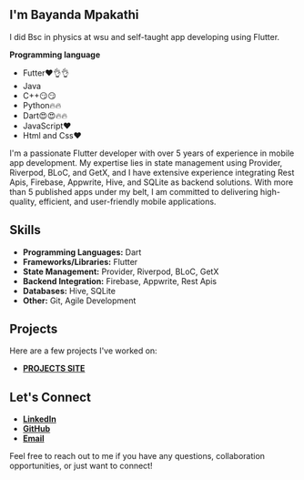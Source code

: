 ## I'm Bayanda Mpakathi

I did Bsc in physics at wsu and self-taught app developing using Flutter.

**Programming language**

* Futter❤️👌👌
* Java
* C++😏😏
* Python🔥🔥
* Dart😍😍🔥🔥
* JavaScript❤️
* Html and Css❤️

I'm a passionate Flutter developer with over 5 years of experience in mobile app development. My expertise lies in state management using Provider, Riverpod, BLoC, and GetX, and I have extensive experience integrating Rest Apis, Firebase, Appwrite, Hive, and SQLite as backend solutions. With more than 5 published apps under my belt, I am committed to delivering high-quality, efficient, and user-friendly mobile applications.

## Skills

- **Programming Languages:** Dart
- **Frameworks/Libraries:** Flutter
- **State Management:** Provider, Riverpod, BLoC, GetX
- **Backend Integration:** Firebase, Appwrite, Rest Apis
- **Databases:** Hive, SQLite
- **Other:** Git, Agile Development

## Projects

Here are a few projects I've worked on:

- [**PROJECTS SITE**](https://bold.pro/my/bayandampakathi)

## Let's Connect

- [**LinkedIn**](www.linkedin.com/in/bayanda-mphakathi-057567190)
- [**GitHub**](https://github.com/mpakathibayanda/mpakathibayanda)
- [**Email**](mailto:mpakathibayanda@gmail.com)

Feel free to reach out to me if you have any questions, collaboration opportunities, or just want to connect!


